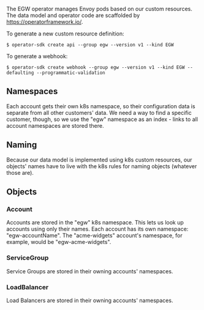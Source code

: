 The EGW operator manages Envoy pods based on our custom resources. The
data model and operator code are scaffolded by
https://operatorframework.io/.

To generate a new custom resource definition:
```
$ operator-sdk create api --group egw --version v1 --kind EGW
```

To generate a webhook:
```
$ operator-sdk create webhook --group egw --version v1 --kind EGW --defaulting --programmatic-validation
```

## Namespaces

Each account gets their own k8s namespace, so their configuration data is separate from all other customers' data.
We need a way to find a specific customer, though, so we use the "egw" namespace as an index - links to all account namespaces are stored there.

## Naming
Because our data model is implemented using k8s custom resources, our objects' names have to live with the k8s rules for naming objects (whatever those are).

## Objects

### Account
Accounts are stored in the "egw" k8s namespace.
This lets us look up accounts using only their names.
Each account has its own namespace: "egw-accountName".
The "acme-widgets" account's namespace, for example, would be "egw-acme-widgets".

### ServiceGroup
Service Groups are stored in their owning accounts' namespaces.

### LoadBalancer
Load Balancers are stored in their owning accounts' namespaces.
